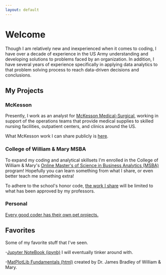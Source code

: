 ```yaml
---
layout: default
---
```

# Welcome

Though I am relatively new and inexperienced when it comes to coding, I have over a decade of experience in the US Army understanding and developing solutions to problems faced by an organization. In addition, I have several years of experience specifically in applying data analytics to that problem solving process to reach data-driven decisions and conclusions.

## My Projects
### McKesson

Presently, I work as an analyst for [McKesson Medical-Surgical](https://mms.mckesson.com/), working in support of the operations teams that provide medical supplies to skilled nursing facilities, outpatient centers, and clinics around the US. 

What McKesson work I can share publicly is [here](/mckesson/index.md).

### College of William & Mary MSBA

To expand my coding and analytical skillsets I'm enrolled in the College of William & Mary's [Online Master's of Science in Business Analytics (MSBA)](https://online.mason.wm.edu/msba) program! Hopefully you can learn something from what I share, or even better teach me something extra!

To adhere to the school's honor code, [the work I share](/msba/index.md) will be limited to what has been approved by my professors. 

### Personal 

[Every good coder has their own pet projects.](/personal/index.md)

## Favorites
Some of my favorite stuff that I've seen.

-[Jupyter NoteBook (ipynb)](GitHub.ipynb) I will eventually tinker around with.

-[MatPlotLib Fundamentals (html)](BasicGraphAssignment.html) created by Dr. James Bradley of William & Mary.
